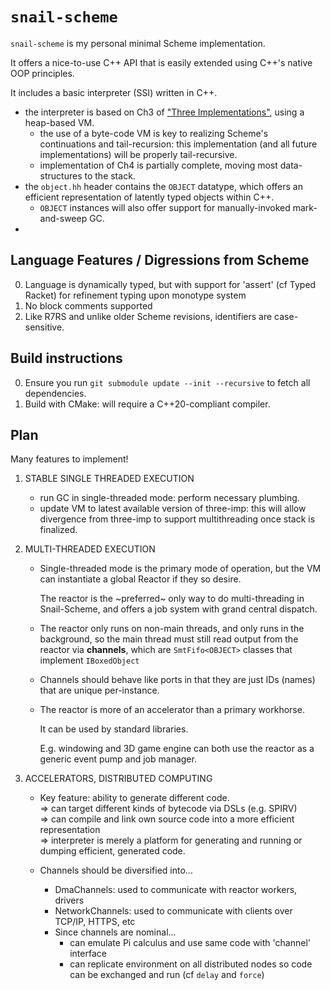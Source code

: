 # `snail-scheme`

`snail-scheme` is my personal minimal Scheme implementation.

It offers a nice-to-use C++ API that is easily extended using C++'s native OOP
principles.

It includes a basic interpreter (SSI) written in C++.
- the interpreter is based on Ch3 of ["Three Implementations"](/doc/three-imp.pdf), using a heap-based VM.
  - the use of a byte-code VM is key to realizing Scheme's continuations and 
    tail-recursion: this implementation (and all future implementations) will be 
    properly tail-recursive.
  - implementation of Ch4 is partially complete, moving most data-structures to the stack.
- the `object.hh` header contains the `OBJECT` datatype, which offers an efficient representation of
  latently typed objects within C++.
  - `OBJECT` instances will also offer support for manually-invoked mark-and-sweep GC.
- 

## Language Features / Digressions from Scheme

0.  Language is dynamically typed, but with support for 'assert' (cf Typed Racket) for refinement typing upon monotype 
    system
0.  No block comments supported
0.  Like R7RS and unlike older Scheme revisions, identifiers are case-sensitive.

## Build instructions

0.  Ensure you run `git submodule update --init --recursive` to fetch all dependencies.
1.  Build with CMake: will require a C++20-compliant compiler.

## Plan

Many features to implement!

1.  STABLE SINGLE THREADED EXECUTION

    -   run GC in single-threaded mode: perform necessary plumbing.
    -   update VM to latest available version of three-imp: this will allow 
        divergence from three-imp to support multithreading once stack is finalized.

2.  MULTI-THREADED EXECUTION

    -   Single-threaded mode is the primary mode of operation, but the VM can
        instantiate a global Reactor if they so desire.

        The reactor is the ~preferred~ only way to do multi-threading in 
        Snail-Scheme, and offers a job system with grand central dispatch.
    
    -   The reactor only runs on non-main threads, and only runs in the background,
        so the main thread must still read output from the reactor via **channels**,
        which are `SmtFifo<OBJECT>` classes that implement `IBoxedObject`

    -   Channels should behave like ports in that they are just IDs (names) that are
        unique per-instance.

    -   The reactor is more of an accelerator than a primary workhorse.
    
        It can be used by standard libraries.

        E.g. windowing and 3D game engine can both use the reactor as a generic
        event pump and job manager.
    
3.  ACCELERATORS, DISTRIBUTED COMPUTING

    -   Key feature: ability to generate different code. <br/>
        => can target different kinds of bytecode via DSLs (e.g. SPIRV) <br/>
        => can compile and link own source code into a more efficient representation <br/>
        => interpreter is merely a platform for generating and running or dumping efficient, generated code.

    -   Channels should be diversified into...
        -   DmaChannels: used to communicate with reactor workers, drivers
        -   NetworkChannels: used to communicate with clients over TCP/IP, HTTPS, etc
        -   Since channels are nominal...
            -   can emulate Pi calculus and use same code with 'channel' interface
            -   can replicate environment on all distributed nodes so code can be 
                exchanged and run (cf `delay` and `force`)